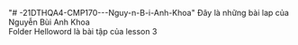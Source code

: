 "# -21DTHQA4-CMP170---Nguy-n-B-i-Anh-Khoa" 
Đây là những bài lap của Nguyễn Bùi Anh Khoa<br />
Folder Helloword là bài tập của lesson 3
